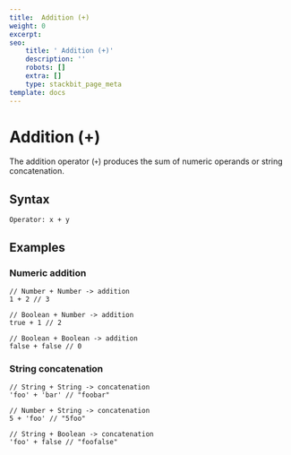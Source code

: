 ```yaml
---
title:  Addition (+)
weight: 0
excerpt: 
seo:
    title: ' Addition (+)'
    description: ''
    robots: []
    extra: []
    type: stackbit_page_meta
template: docs
---
```



# Addition (+)

The addition operator (`+`) produces the sum of numeric operands or string concatenation.

## Syntax

    Operator: x + y

## Examples

### Numeric addition

    // Number + Number -> addition
    1 + 2 // 3

    // Boolean + Number -> addition
    true + 1 // 2

    // Boolean + Boolean -> addition
    false + false // 0

### String concatenation

    // String + String -> concatenation
    'foo' + 'bar' // "foobar"

    // Number + String -> concatenation
    5 + 'foo' // "5foo"

    // String + Boolean -> concatenation
    'foo' + false // "foofalse"
